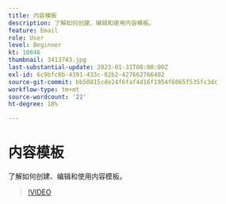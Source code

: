 ```yaml
---
title: 内容模板
description: 了解如何创建、编辑和使用内容模板。
feature: Email
role: User
level: Beginner
kt: 10846
thumbnail: 3413743.jpg
last-substantial-update: 2023-01-31T00:00:00Z
exl-id: 6c9bfc6b-4391-433c-82b2-427662766402
source-git-commit: bb50815cde24f6faf4d16f1954f6065f535fc3dc
workflow-type: tm+mt
source-wordcount: '22'
ht-degree: 18%

---
```


# 内容模板

了解如何创建、编辑和使用内容模板。

>[!VIDEO](https://video.tv.adobe.com/v/3413743?quality=12&learn=on)

